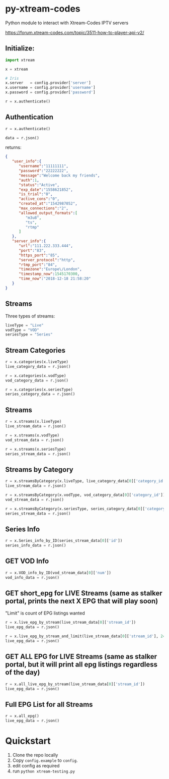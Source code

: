 # py-xtream-codes
Python module to interact with Xtream-Codes IPTV servers

https://forum.xtream-codes.com/topic/3511-how-to-player-api-v2/

## Initialize:

```python
import xtream

x = xtream

# Iris
x.server   = config.provider['server']
x.username = config.provider['username']
x.password = config.provider['password']

r = x.authenticate()
```

## Authentication

```python
r = x.authenticate()

data = r.json() 
```
returns:
```json
{  
   "user_info":{  
      "username":"11111111",
      "password":"22222222",
      "message":"Welcome back my friends",
      "auth":1,
      "status":"Active",
      "exp_date":"1558621852",
      "is_trial":"0",
      "active_cons":"0",
      "created_at":"1542987052",
      "max_connections":"2",
      "allowed_output_formats":[  
         "m3u8",
         "ts",
         "rtmp"
      ]
   },
   "server_info":{  
      "url":"111.222.333.444",
      "port":"83",
      "https_port":"85",
      "server_protocol":"http",
      "rtmp_port":"84",
      "timezone":"Europe\/London",
      "timestamp_now":1545170300,
      "time_now":"2018-12-18 21:58:20"
   }
}
```
## Streams

Three types of streams:
```python
liveType = "Live"
vodType = "VOD"
seriesType = "Series"
```

## Stream Categories

```python
r = x.categories(x.liveType)
live_category_data = r.json()

r = x.categories(x.vodType)
vod_category_data = r.json() 

r = x.categories(x.seriesType)
series_category_data = r.json() 
```

## Streams
```python
r = x.streams(x.liveType)
live_stream_data = r.json()

r = x.streams(x.vodType)
vod_stream_data = r.json()

r = x.streams(x.seriesType)
series_stream_data = r.json()
```

## Streams by Category
```python
r = x.streamsByCategory(x.liveType, live_category_data[0]['category_id'])
live_stream_data = r.json()

r = x.streamsByCategory(x.vodType, vod_category_data[0]['category_id'])
vod_stream_data = r.json()

r = x.streamsByCategory(x.seriesType, series_category_data[0]['category_id'])
series_stream_data = r.json()
```

## Series Info
```python
r = x.Series_info_by_ID(series_stream_data[0]['id'])
series_info_data = r.json()
```

## GET VOD Info
```python
r = x.VOD_info_by_ID(vod_stream_data[0]['num'])
vod_info_data = r.json()
```

## GET short_epg for LIVE Streams (same as stalker portal, prints the next X EPG that will play soon)
"Limit" is count of EPG listings wanted
```python
r = x.live_epg_by_stream(live_stream_data[0]['stream_id'])
live_epg_data = r.json()

r = x.live_epg_by_stream_and_limit(live_stream_data[0]['stream_id'], 24)
live_epg_data = r.json()
```

##  GET ALL EPG for LIVE Streams (same as stalker portal, but it will print all epg listings regardless of the day)
```python
r = x.all_live_epg_by_stream(live_stream_data[0]['stream_id'])
live_epg_data = r.json()
```

## Full EPG List for all Streams
```python
r = x.all_epg()
live_epg_data = r.json()
```

# Quickstart

1. Clone the repo locally
1. Copy `config.example` to `config`.
1. edit config as required
1. run `python xtream-testing.py`
